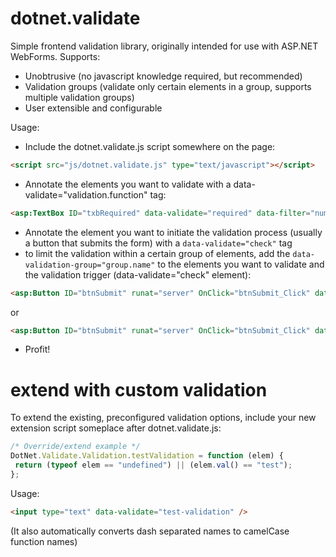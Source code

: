 dotnet.validate
===============

Simple frontend validation library, originally intended for use with ASP.NET WebForms.
Supports:
 - Unobtrusive (no javascript knowledge required, but recommended)
 - Validation groups (validate only certain elements in a group, supports multiple validation groups)
 - User extensible and configurable

Usage:

- Include the dotnet.validate.js script somewhere on the page: 
```html
<script src="js/dotnet.validate.js" type="text/javascript"></script>
```

- Annotate the elements you want to validate with a data-validate="validation.function" tag:  
```html
<asp:TextBox ID="txbRequired" data-validate="required" data-filter="numeric" data-allow=",. " Width="8em" MaxLength="8" runat="server"></asp:TextBox>
```

- Annotate the element you want to initiate the validation process (usually a button that submits the form) with a `data-validate="check"` tag 
 - to limit the validation within a certain group of elements, add the `data-validation-group="group.name"` to the elements you want to validate and the validation trigger (data-validate="check" element):
```html
<asp:Button ID="btnSubmit" runat="server" OnClick="btnSubmit_Click" data-validate="check" Text="Submit" class="btn"></asp:Button>
```
or
```html
<asp:Button ID="btnSubmit" runat="server" OnClick="btnSubmit_Click" data-validate="check" data-validation-group="a b c" Text="Submit" class="btn"></asp:Button>
```

- Profit!

extend with custom validation
===============
To extend the existing, preconfigured validation options, include your new extension script someplace after dotnet.validate.js:
```javascript
/* Override/extend example */
DotNet.Validate.Validation.testValidation = function (elem) {
 return (typeof elem == "undefined") || (elem.val() == "test");
};
 ```

Usage: 
```html
<input type="text" data-validate="test-validation" />
 ```
(It also automatically converts dash separated names to camelCase function names)
